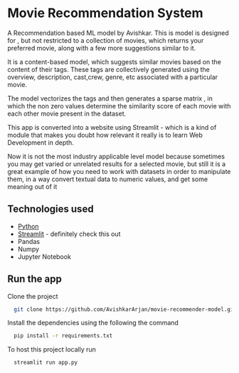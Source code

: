 
# Movie Recommendation System

A Recommendation based ML model by Avishkar. This is model is designed for , but not restricted to a collection of movies, which returns your preferred movie, along with a few more suggestions similar to it.

It is a content-based model, which suggests similar movies based on the content of their tags. These tags are collectively generated using the overview, description, cast,crew, genre, etc associated with a particular movie.

The model vectorizes the tags and then generates a sparse matrix , in which the non zero values determine the similarity score of each movie with each other movie present in the dataset.

This app is converted into a website using Streamlit - which is a kind of module that makes you doubt how relevant it really is to learn Web Development in depth.

Now it is not the most industry applicable level model because sometimes you may get varied or unrelated results for a selected movie, but still it is a great example of how you need to work with datasets in order to manipulate them, in a way convert textual data to numeric values, and get some meaning out of it
## Technologies used

 - [Python](https://www.python.org/)
 - [Streamlit](https://streamlit.io/) - definitely check this out
 - Pandas
 - Numpy
 - Jupyter Notebook
 


## Run the app
Clone the project

```bash
  git clone https://github.com/AvishkarArjan/movie-recommender-model.git
```
Install the dependencies using the following the command 
```bash
  pip install -r requirements.txt
```

To host this project locally run 
```bash
  streamlit run app.py
```


